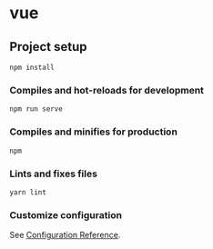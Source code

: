 # vue

## Project setup
```
npm install
```

### Compiles and hot-reloads for development
```
npm run serve
```

### Compiles and minifies for production
```
npm 
```

### Lints and fixes files
```
yarn lint
```

### Customize configuration
See [Configuration Reference](https://cli.vuejs.org/config/).
